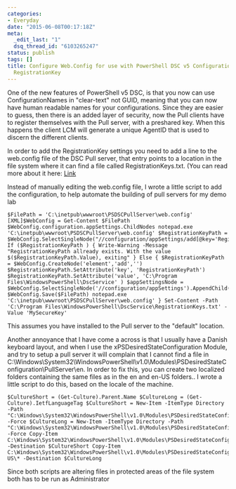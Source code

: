 ```yaml
---
categories:
- Everyday
date: "2015-06-08T00:17:18Z"
meta:
  _edit_last: "1"
  dsq_thread_id: "6103265247"
status: publish
tags: []
title: Configure Web.Config for use with PowerShell DSC v5 Configuration Names and
  RegistrationKey
---
```

One of the new features of PowerShell v5 DSC, is that you now can use ConfigurationNames in "clear-text" not GUID, meaning that you can now have human readable names for your configurations. Since they are easier to guess, then there is an added layer of security, now the Pull clients have to register themselves with the Pull server, with a preshared key. When this happens the client LCM will generate a unique AgentID that is used to discern the different clients.

In order to add the RegistrationKey settings you need to add a line to the web.config file of the DSC Pull server, that entry points to a location in the file system where it can find a file called RegistrationKeys.txt. (You can read more about it here: [Link](http://blogs.msdn.com/b/powershell/archive/2015/05/29/how-to-register-a-node-with-a-dsc-pull-server.aspx)

Instead of manually editing the web.config file, I wrote a little script to add the configuration, to help automate the building of pull servers for my demo lab

```
$FilePath = 'C:\inetpub\wwwroot\PSDSCPullServer\web.config' [XML]$WebConfig = Get-Content $FilePath $WebConfig.configuration.appSettings.ChildNodes notepad.exe 'C:\inetpub\wwwroot\PSDSCPullServer\web.config' $RegistrationKeyPath = $WebConfig.SelectSingleNode("//configuration/appSettings/add[@key='RegistrationKeyPath']") If ($RegistrationKeyPath ) { Write-Warning -Message "RegistrationKeyPath allready exists. With the value $($RegistrationKeyPath.Value), exiting" } Else { $RegistrationKeyPath = $WebConfig.CreateNode('element','add','') $RegistrationKeyPath.SetAttribute('key', 'RegistrationKeyPath') $RegistrationKeyPath.SetAttribute('value', 'C:\Program Files\WindowsPowerShell\DscService' ) $appSettingsNode = $WebConfig.SelectSingleNode('//configuration/appSettings').AppendChild($RegistrationKeyPath) $WebConfig.Save($FilePath) notepad.exe 'C:\inetpub\wwwroot\PSDSCPullServer\web.config' } Set-Content -Path 'C:\Program Files\WindowsPowerShell\DscService\RegistrationKeys.txt' -Value 'MySecureKey'
```

This assumes you have installed to the Pull server to the "default" location.

Another annoyance that I have come a across is that I usually have a Danish keyboard layout, and when I use the xPSDesiredStateConfiguration Module, and try to setup a pull server it will complain that I cannot find a file in C:\Windows\System32\WindowsPowerShell\v1.0\Modules\PSDesiredStateConfiguration\PullServer\en. In order to fix this, you can create two localized folders containing the same files as in the en and en-US folders.. I wrote a little script to do this, based on the locale of the machine.

```
$CultureShort = (Get-Culture).Parent.Name $CultureLong = (Get-Culture).IetfLanguageTag $CultureShort = New-Item -ItemType Directory -Path "C:\Windows\System32\WindowsPowerShell\v1.0\Modules\PSDesiredStateConfiguration\PullServer\$CultureShort" -Force $CultureLong = New-Item -ItemType Directory -Path "C:\Windows\System32\WindowsPowerShell\v1.0\Modules\PSDesiredStateConfiguration\PullServer\$CultureLong" -Force Copy-Item C:\Windows\System32\WindowsPowerShell\v1.0\Modules\PSDesiredStateConfiguration\PullServer\en\Microsoft.Powershell.DesiredStateConfiguration.Service.resources.dll -Destination $CultureShort Copy-Item C:\Windows\System32\WindowsPowerShell\v1.0\Modules\PSDesiredStateConfiguration\PullServer\en-US\* -Destination $CultureLong
```

Since both scripts are altering files in protected areas of the file system both has to be run as Administrator


